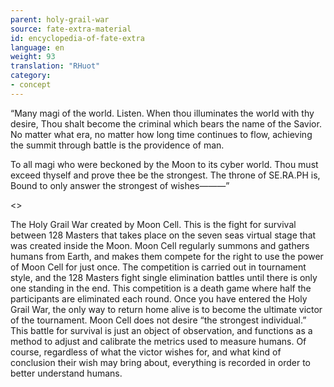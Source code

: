 ```yaml
---
parent: holy-grail-war
source: fate-extra-material
id: encyclopedia-of-fate-extra
language: en
weight: 93
translation: "RHuot"
category:
- concept
---
```


“Many magi of the world. Listen.
When thou illuminates the world with thy desire,
Thou shalt become the criminal which bears the name of the Savior.
No matter what era, no matter how long time continues to flow, achieving the summit through battle is the providence of man.

To all magi who were beckoned by the Moon to its cyber world.
Thou must exceed thyself and prove thee be the strongest.
The throne of SE.RA.PH is,
Bound to only answer the strongest of wishes———”

<>

The Holy Grail War created by Moon Cell.
This is the fight for survival between 128 Masters that takes place on the seven seas virtual stage that was created inside the Moon.
Moon Cell regularly summons and gathers humans from Earth, and makes them compete for the right to use the power of Moon Cell for just once.
The competition is carried out in tournament style, and the 128 Masters fight single elimination battles until there is only one standing in the end.
This competition is a death game where half the participants are eliminated each round. Once you have entered the Holy Grail War, the only way to return home alive is to become the ultimate victor of the tournament.
Moon Cell does not desire “the strongest individual.” This battle for survival is just an object of observation, and functions as a method to adjust and calibrate the metrics used to measure humans.
Of course, regardless of what the victor wishes for, and what kind of conclusion their wish may bring about, everything is recorded in order to better understand humans.
